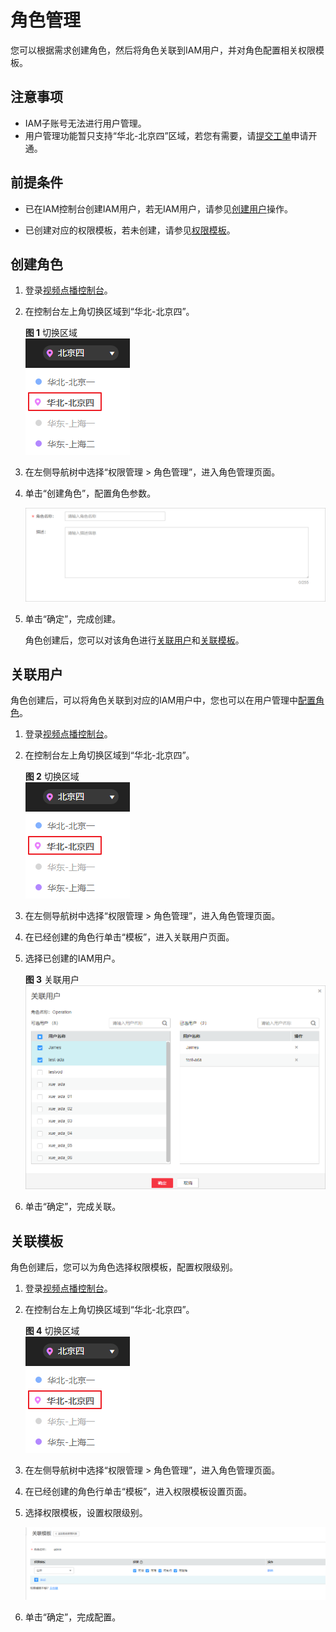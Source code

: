 # 角色管理<a name="vod_01_0062"></a>

您可以根据需求创建角色，然后将角色关联到IAM用户，并对角色配置相关权限模板。

## 注意事项<a name="section1442720134011"></a>

-   IAM子账号无法进行用户管理。
-   用户管理功能暂只支持“华北-北京四”区域，若您有需要，请[提交工单](https://console.huaweicloud.com/ticket/?#/ticketindex/business?productTypeId=ffb4ebf5fb094bc6aef0129c276ce42e)申请开通。

## 前提条件<a name="section16923429104117"></a>

-   已在IAM控制台创建IAM用户，若无IAM用户，请参见[创建用户](创建用户并授权使用VOD.md)操作。

-   已创建对应的权限模板，若未创建，请参见[权限模板](权限模板.md)。

## 创建角色<a name="section1826911304536"></a>

1.  登录[视频点播控制台](https://console.huaweicloud.com/vod)。
2.  在控制台左上角切换区域到“华北-北京四”。

    **图 1**  切换区域<a name="vod_01_0067_fig11221657144714"></a>  
    ![](figures/切换区域.png "切换区域")

3.  在左侧导航树中选择“权限管理 \> 角色管理”，进入角色管理页面。
4.  单击“创建角色”，配置角色参数。

    ![](figures/zh-cn_image_0219108277.png)

5.  单击“确定”，完成创建。

    角色创建后，您可以对该角色进行[关联用户](#section19392520124610)和[关联模板](#section10837142723219)。


## 关联用户<a name="section19392520124610"></a>

角色创建后，可以将角色关联到对应的IAM用户中，您也可以在用户管理中[配置角色](用户管理.md#section970011785618)。

1.  登录[视频点播控制台](https://console.huaweicloud.com/vod)。
2.  在控制台左上角切换区域到“华北-北京四”。

    **图 2**  切换区域<a name="vod_01_0067_fig11221657144714_1"></a>  
    ![](figures/切换区域.png "切换区域")

3.  在左侧导航树中选择“权限管理 \> 角色管理”，进入角色管理页面。
4.  在已经创建的角色行单击“模板”，进入关联用户页面。
5.  选择已创建的IAM用户。

    **图 3**  关联用户<a name="fig62978379487"></a>  
    ![](figures/关联用户.png "关联用户")

6.  单击“确定”，完成关联。

## 关联模板<a name="section10837142723219"></a>

角色创建后，您可以为角色选择权限模板，配置权限级别。

1.  登录[视频点播控制台](https://console.huaweicloud.com/vod)。
2.  在控制台左上角切换区域到“华北-北京四”。

    **图 4**  切换区域<a name="vod_01_0067_fig11221657144714_2"></a>  
    ![](figures/切换区域.png "切换区域")

3.  在左侧导航树中选择“权限管理 \> 角色管理”，进入角色管理页面。
4.  在已经创建的角色行单击“模板”，进入权限模板设置页面。
5.  选择权限模板，设置权限级别。

    ![](figures/zh-cn_image_0219108734.png)

6.  单击“确定”，完成配置。


